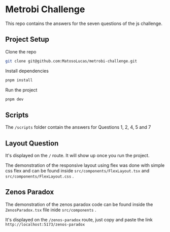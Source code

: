 # Metrobi Challenge

This repo contains the answers for the seven questions of the js challenge.


## Project Setup

Clone the repo

```bash 
git clone git@github.com:MatosoLucas/metrobi-challenge.git
```

Install dependencies

```bash
pnpm install
```

Run the project

```bash 
pnpm dev
```



## Scripts
The `/scripts` folder contain the answers for Questions 1, 2, 4, 5 and 7

## Layout Question
It's displayed on the `/` route. It will show up once you run the project.

The demonstration of the responsive layout using flex was done with simple css flex and can be found inside `src/components/FlexLayout.tsx` and `src/components/FlexLayout.css` .

## Zenos Paradox
The demonstration of the zenos paradox code can be found inside the `ZenosParadox.tsx` file inide `src/components` .

It's displayed on the `/zenos-paradox` route, just copy and paste the link `http://localhost:5173/zenos-paradox`





